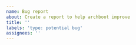 ```yaml
---
name: Bug report
about: Create a report to help archboot improve
title: ''
labels: 'type: potential bug'
assignees: ''
---
```


<!-- Please search existing issues to avoid creating duplicates. -->
